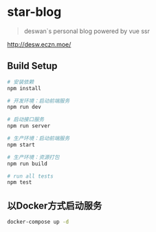 # star-blog

> deswan`s personal blog powered by vue ssr

http://desw.eczn.moe/

## Build Setup

``` bash
# 安装依赖
npm install

# 开发环境：启动前端服务
npm run dev

# 启动接口服务
npm run server

# 生产环境：启动前端服务
npm start

# 生产环境：资源打包
npm run build

# run all tests
npm test
```

## 以Docker方式启动服务
```bash 
docker-compose up -d
```
